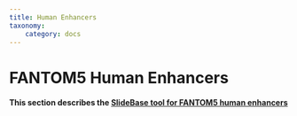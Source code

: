 ```yaml
---
title: Human Enhancers
taxonomy:
    category: docs
---
```



# FANTOM5 Human Enhancers

#### This section describes the [SlideBase tool for FANTOM5 human enhancers](http://slidebase.binf.ku.dk/human_enhancers)